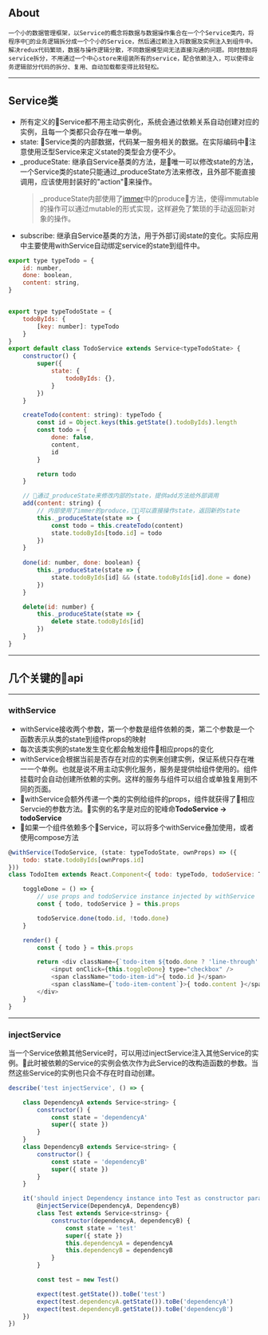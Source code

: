 ## About
    一个小的数据管理框架，以Service的概念将数据与数据操作集合在一个个Service类内，将程序中的业务逻辑拆分成一个个小的Service，然后通过赖注入将数据及实例注入到组件中。解决redux代码繁琐，数据与操作逻辑分散，不同数据模型间无法直接沟通的问题。同时鼓励将service拆分，不用通过一个中心store来组装所有的service，配合依赖注入，可以使得业务逻辑部分代码的拆分、复用、自动加载都变得比较轻松。
-----
## Service类

- 所有定义的Service都不用主动实例化，系统会通过依赖关系自动创建对应的实例，且每一个类都只会存在唯一单例。
- state: Service类的内部数据，代码某一服务相关的数据。在实际编码中注意使用泛型Service<T>来定义state的类型会方便不少。
- _produceState: 继承自Service基类的方法，是唯一可以修改state的方法，一个Service类的state只能通过_produceState方法来修改，且外部不能直接调用，应该使用封装好的"action"来操作。
    > _produceState内部使用了[immer](https://github.com/mweststrate/immer)中的produce方法，使得immutable的操作可以通过mutable的形式实现，这样避免了繁琐的手动返回新对象的操作。
- subscribe: 继承自Service基类的方法，用于外部订阅state的变化。实际应用中主要使用withService自动绑定service的state到组件中。

```javascript
export type typeTodo = {
    id: number,
    done: boolean,
    content: string,
}


export type typeTodoState = {
    todoByIds: {
        [key: number]: typeTodo
    }
}
export default class TodoService extends Service<typeTodoState> {
    constructor() {
        super({
            state: {
                todoByIds: {},
            }
        })
    }

    createTodo(content: string): typeTodo {
        const id = Object.keys(this.getState().todoByIds).length
        const todo = {
            done: false,
            content,
            id
        }

        return todo
    }

    // 通过_produceState来修改内部的state，提供add方法给外部调用
    add(content: string) {
        // 内部使用了immer的produce，可以直接操作state，返回新的state
        this._produceState(state => {
            const todo = this.createTodo(content)
            state.todoByIds[todo.id] = todo
        })
    }
    
    done(id: number, done: boolean) {
        this._produceState(state => {
            state.todoByIds[id] && (state.todoByIds[id].done = done)
        })
    }

    delete(id: number) {
        this._produceState(state => {
            delete state.todoByIds[id]
        })
    }
}
```

---------

## 几个关键的api
-----

### withService

- withService接收两个参数，第一个参数是组件依赖的类，第二个参数是一个函数表示从类的state到组件props的映射
- 每次该类实例的state发生变化都会触发组件相应props的变化
- withService会根据当前是否存在对应的实例来创建实例，保证系统只存在唯一一个单例。也就是说不用主动实例化服务，服务是提供给组件使用的。组件挂载时会自动创建所依赖的实例。这样的服务与组件可以组合或单独复用到不同的页面。
- withService会额外传递一个类的实例给组件的props，组件就获得了相应Servcie的参数方法。实例的名字是对应的驼峰命**TodoService -> todoService**
- 如果一个组件依赖多个Service，可以将多个withService叠加使用，或者使用compose方法

```javascript
@withService(TodoService, (state: typeTodoState, ownProps) => ({
    todo: state.todoByIds[ownProps.id]
}))
class TodoItem extends React.Component<{ todo: typeTodo, todoService: TodoService }> {

    toggleDone = () => {
        // use props and todoService instance injected by withService
        const { todo, todoService } = this.props

        todoService.done(todo.id, !todo.done)
    }

    render() {
        const { todo } = this.props

        return <div className={`todo-item ${todo.done ? 'line-through' : ''}`}>
            <input onClick={this.toggleDone} type="checkbox" />
            <span className="todo-item-id">{ todo.id }</span>
            <span className={`todo-item-content`}>{ todo.content }</span>
        </div>
    }
}
```

-----

### injectService
当一个Service依赖其他Service时，可以用过injectService注入其他Service的实例。此时被依赖的Service的实例会依次作为此Service的改构造函数的参数。当然这些Service的实例也只会不存在时自动创建。

```javascript
describe('test injectService', () => {

    class DependencyA extends Service<string> {
        constructor() {
            const state = 'dependencyA'
            super({ state })
        }
    }
    class DependencyB extends Service<string> {
        constructor() {
            const state = 'dependencyB'
            super({ state })
        }
    }

    it('should inject Dependency instance into Test as constructor param ', () => {
        @injectService(DependencyA, DependencyB)
        class Test extends Service<strinsg> {
            constructor(dependencyA, dependencyB) {
                const state = 'test'
                super({ state })
                this.dependencyA = dependencyA
                this.dependencyB = dependencyB
            }
        }

        const test = new Test()

        expect(test.getState()).toBe('test')
        expect(test.dependencyA.getState()).toBe('dependencyA')
        expect(test.dependencyB.getState()).toBe('dependencyB')
    })
})
```